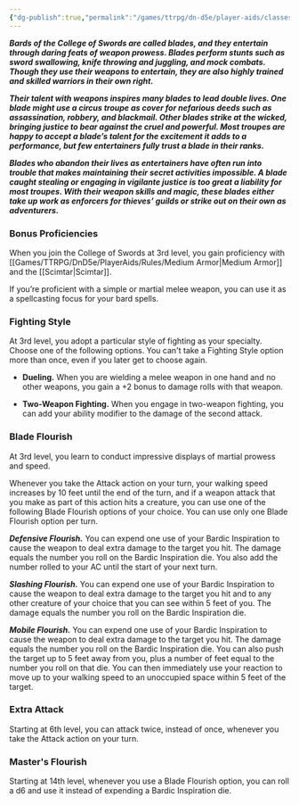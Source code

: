 ```yaml
---
{"dg-publish":true,"permalink":"/games/ttrpg/dn-d5e/player-aids/classes/class-specialisations/bard-college-of-swords/","tags":["Sub-Class","TTRPG/DND/5e"],"noteIcon":""}
---
```



**_Bards of the College of Swords are called blades, and they entertain through daring feats of weapon prowess. Blades perform stunts such as sword swallowing, knife throwing and juggling, and mock combats. Though they use their weapons to entertain, they are also highly trained and skilled warriors in their own right._**

**_Their talent with weapons inspires many blades to lead double lives. One blade might use a circus troupe as cover for nefarious deeds such as assassination, robbery, and blackmail. Other blades strike at the wicked, bringing justice to bear against the cruel and powerful. Most troupes are happy to accept a blade’s talent for the excitement it adds to a performance, but few entertainers fully trust a blade in their ranks._**

**_Blades who abandon their lives as entertainers have often run into trouble that makes maintaining their secret activities impossible. A blade caught stealing or engaging in vigilante justice is too great a liability for most troupes. With their weapon skills and magic, these blades either take up work as enforcers for thieves’ guilds or strike out on their own as adventurers._**

### Bonus Proficiencies

When you join the College of Swords at 3rd level, you gain proficiency with [[Games/TTRPG/DnD5e/PlayerAids/Rules/Medium Armor\|Medium Armor]]  and the [[Scimtar\|Scimtar]].

If you’re proficient with a simple or martial melee weapon, you can use it as a spellcasting focus for your bard spells.

### Fighting Style

At 3rd level, you adopt a particular style of fighting as your specialty. Choose one of the following options. You can't take a Fighting Style option more than once, even if you later get to choose again.

- **Dueling.** When you are wielding a melee weapon in one hand and no other weapons, you gain a +2 bonus to damage rolls with that weapon.

- **Two-Weapon Fighting.** When you engage in two-weapon fighting, you can add your ability modifier to the damage of the second attack.

### Blade Flourish

At 3rd level, you learn to conduct impressive displays of martial prowess and speed.

Whenever you take the Attack action on your turn, your walking speed increases by 10 feet until the end of the turn, and if a weapon attack that you make as part of this action hits a creature, you can use one of the following Blade Flourish options of your choice. You can use only one Blade Flourish option per turn.

**_Defensive Flourish._** You can expend one use of your Bardic Inspiration to cause the weapon to deal extra damage to the target you hit. The damage equals the number you roll on the Bardic Inspiration die. You also add the number rolled to your AC until the start of your next turn.

**_Slashing Flourish._** You can expend one use of your Bardic Inspiration to cause the weapon to deal extra damage to the target you hit and to any other creature of your choice that you can see within 5 feet of you. The damage equals the number you roll on the Bardic Inspiration die.

**_Mobile Flourish._** You can expend one use of your Bardic Inspiration to cause the weapon to deal extra damage to the target you hit. The damage equals the number you roll on the Bardic Inspiration die. You can also push the target up to 5 feet away from you, plus a number of feet equal to the number you roll on that die. You can then immediately use your reaction to move up to your walking speed to an unoccupied space within 5 feet of the target.

### Extra Attack

Starting at 6th level, you can attack twice, instead of once, whenever you take the Attack action on your turn.

### Master's Flourish

Starting at 14th level, whenever you use a Blade Flourish option, you can roll a d6 and use it instead of expending a Bardic Inspiration die.
